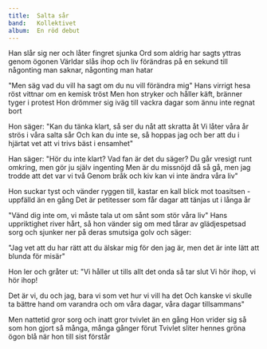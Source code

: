 ```yaml
---
title:  Salta sår
band:   Kollektivet
album:  En röd debut
---
```


Han slår sig ner
och låter fingret sjunka
Ord som aldrig har sagts
yttras genom ögonen
Världar slås ihop
och liv förändras på en sekund
till någonting man saknar,
någonting man hatar

"Men säg vad du vill ha sagt
om du nu vill förändra mig"
Hans virrigt hesa röst
vittnar om en kemisk tröst
Men hon stryker och håller käft,
bränner tyger i protest
Hon drömmer sig iväg
till vackra dagar
som ännu inte regnat bort

Hon säger:
"Kan du tänka klart,
så ser du nåt att skratta åt
Vi låter våra år
strös i våra salta sår
Och kan du inte se,
så hoppas jag och ber
att du i hjärtat vet
att vi trivs bäst i ensamhet"

Han säger:
"Hör du inte klart?
Vad fan är det du säger?
Du går vresigt runt omkring,
men gör ju själv ingenting
Men är du missnöjd då så gå,
men jag trodde att det var vi två
Genom bråk och kiv
kan vi inte ändra våra liv"

Hon suckar tyst
och vänder ryggen till,
kastar en kall blick
mot toasitsen - uppfälld än en gång
Det är petitesser som får
dagar att tänjas ut i långa år

"Vänd dig inte om,
vi måste tala ut om sånt
som stör våra liv"
Hans uppriktighet river hårt,
så hon vänder sig om
med tårar av glädjespetsad sorg
och sjunker ner
på deras smutsiga golv och säger:

"Jag vet att du har rätt
att du älskar mig för den jag är,
men det är inte lätt
att blunda för misär"

Hon ler och gråter ut:
"Vi håller ut
tills allt det onda så tar slut
Vi hör ihop, vi hör ihop!

Det är vi, du och jag,
bara vi som vet hur vi vill ha det
Och kanske vi skulle ta
bättre hand om varandra
och om våra dagar,
våra dagar tillsammans"

Men nattetid gror sorg
och inatt gror tvivlet än en gång
Hon vrider sig så som
hon gjort så många, många gånger förut
Tvivlet sliter hennes gröna ögon blå
när hon till sist förstår
